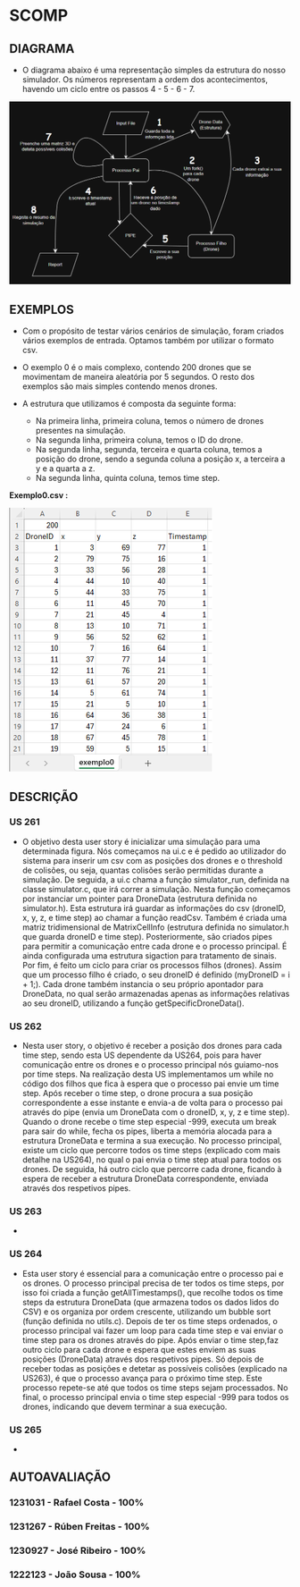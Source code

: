 # SCOMP

## DIAGRAMA

* O diagrama abaixo é uma representação simples da estrutura do nosso simulador. Os números representam a ordem dos acontecimentos, havendo um ciclo entre os passos 4 - 5 - 6 - 7.


![diagrama](images/simulationDiagram.png)

## EXEMPLOS

* Com o propósito de testar vários cenários de simulação, foram criados vários exemplos de entrada. Optamos também por utilizar o formato csv.


* O exemplo 0 é o mais complexo, contendo 200 drones que se movimentam de maneira aleatória por 5 segundos. O resto dos exemplos são mais simples contendo menos drones.


* A estrutura que utilizamos é composta da seguinte forma:
  * Na primeira linha, primeira coluna, temos o número de drones presentes na simulação.
  * Na segunda linha, primeira coluna, temos o ID do drone.
  * Na segunda linha, segunda, terceira e quarta coluna, temos a posição do drone, sendo a segunda coluna a posição x, a terceira a y e a quarta a z. 
  * Na segunda linha, quinta coluna, temos time step.

**Exemplo0.csv :**

![exemplo](images/exemplo0.png)

## DESCRIÇÃO

### US 261

* O objetivo desta user story é inicializar uma simulação para uma determinada figura. Nós começamos na ui.c e é pedido ao utilizador
do sistema para inserir um csv com as posições dos drones e o threshold de colisões, ou seja, quantas colisões serão permitidas durante a simulação.
De seguida, a ui.c chama a função simulator_run, definida na classe simulator.c, que irá correr a simulação. Nesta função começamos por instanciar um pointer para DroneData
(estrutura definida no simulator.h). Esta estrutura irá guardar as informações do csv (droneID, x, y, z, e time step) ao chamar a função readCsv.
Também é criada uma matriz tridimensional de MatrixCellInfo (estrutura definida no simulator.h que guarda droneID e time step).
Posteriormente, são criados pipes para permitir a comunicação entre cada drone e o processo principal. É ainda configurada uma estrutura sigaction para tratamento de sinais.
Por fim, é feito um ciclo para criar os processos filhos (drones). Assim que um processo filho é criado, o seu droneID é definido (myDroneID = i + 1;).
Cada drone também instancia o seu próprio apontador para DroneData, no qual serão armazenadas apenas as informações relativas ao seu droneID, utilizando a função getSpecificDroneData().


### US 262

* Nesta user story, o objetivo é receber a posição dos drones para cada time step, sendo esta US dependente da US264, pois para haver
comunicação entre os drones e o processo principal nós guiamo-nos por time steps.
Na realização desta US implementamos um while no código dos filhos que fica à espera que o processo pai envie um time step. Após receber o time step, o drone procura a sua posição correspondente a esse instante e
envia-a de volta para o processo pai através do pipe (envia um DroneData com o droneID, x, y, z e time step).
Quando o drone recebe o time step especial -999, executa um break para sair do while, fecha os pipes, liberta a memória alocada para a estrutura DroneData e termina a sua execução.
No processo principal, existe um ciclo que percorre todos os time steps (explicado com mais detalhe na US264), no qual o pai envia o time step atual para todos os drones.
De seguida, há outro ciclo que percorre cada drone, ficando à espera de receber a estrutura DroneData correspondente, enviada através dos respetivos pipes.

### US 263

*

### US 264

* Esta user story é essencial para a comunicação entre o processo pai e os drones. O processo principal precisa de ter todos os time steps, por isso foi criada a função getAllTimestamps(),
que recolhe todos os time steps da estrutura DroneData (que armazena todos os dados lidos do CSV) e os organiza por ordem crescente, utilizando um bubble sort (função definida no utils.c). 
Depois de ter os time steps ordenados, o processo principal vai fazer um loop para cada time step e vai enviar o time step para os drones através do pipe.
Após enviar o time step,faz outro ciclo para cada drone e espera que estes enviem as suas posições (DroneData) através dos respetivos pipes.
Só depois de receber todas as posições e detetar as possíveis colisões (explicado na US263), é que o processo avança para o próximo time step. Este processo repete-se até que todos os time steps sejam processados.
  No final, o processo principal envia o time step especial -999 para todos os drones, indicando que devem terminar a sua execução.
 
### US 265

*

## AUTOAVALIAÇÃO

### 1231031 - Rafael Costa - 100%
### 1231267 - Rúben Freitas - 100%
### 1230927 - José Ribeiro - 100%
### 1222123 - João Sousa - 100%